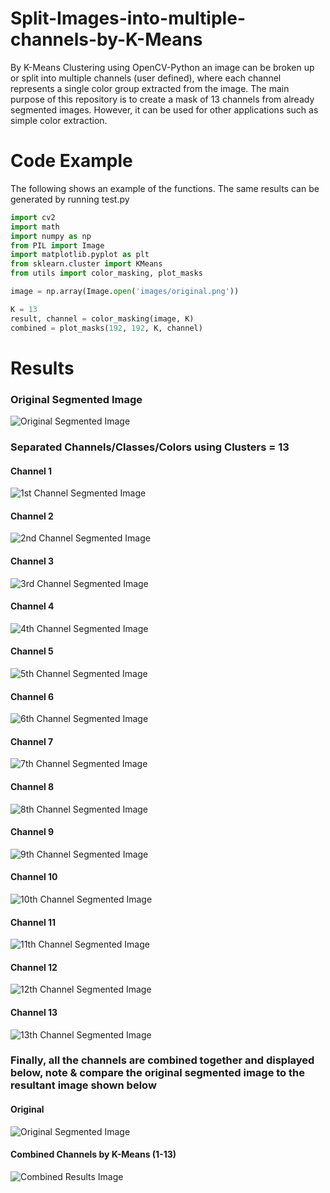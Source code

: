 # Split-Images-into-multiple-channels-by-K-Means
By K-Means Clustering using OpenCV-Python an image can be broken up or split into multiple channels (user defined), where each channel represents a single color group extracted from the image. The main purpose of this repository is to create a mask of 13 channels from already segmented images. However, it can be used for other applications such as simple color extraction. 

# Code Example
The following shows an example of the functions. The same results can be generated by running test.py

```python
import cv2
import math
import numpy as np 
from PIL import Image
import matplotlib.pyplot as plt
from sklearn.cluster import KMeans
from utils import color_masking, plot_masks

image = np.array(Image.open('images/original.png'))

K = 13
result, channel = color_masking(image, K)
combined = plot_masks(192, 192, K, channel)


```
# Results 

### Original Segmented Image

![Original Segmented Image](/images/original.png)


### Separated Channels/Classes/Colors using Clusters = 13

#### Channel 1
![1st Channel Segmented Image](/images/channel1.png)

#### Channel 2
![2nd Channel Segmented Image](/images/channel2.png) 

#### Channel 3
![3rd Channel Segmented Image](/images/channel3.png) 

#### Channel 4
![4th Channel Segmented Image](/images/channel4.png) 

#### Channel 5
![5th Channel Segmented Image](/images/channel5.png) 

#### Channel 6
![6th Channel Segmented Image](/images/channel6.png)

#### Channel 7
![7th Channel Segmented Image](/images/channel7.png)  

#### Channel 8
![8th Channel Segmented Image](/images/channel8.png) 

#### Channel 9
![9th Channel Segmented Image](/images/channel9.png)  

#### Channel 10
![10th Channel Segmented Image](/images/channel10.png) 

#### Channel 11
![11th Channel Segmented Image](/images/channel11.png) 

#### Channel 12
![12th Channel Segmented Image](/images/channel12.png) 

#### Channel 13
![13th Channel Segmented Image](/images/channel13.png)

### Finally, all the channels are combined together and displayed below, note & compare the original segmented image to the resultant image shown below

#### Original
![Original Segmented Image](/images/original.png)

#### Combined Channels by K-Means (1-13)
![Combined Results Image](/images/combined_results.png)

